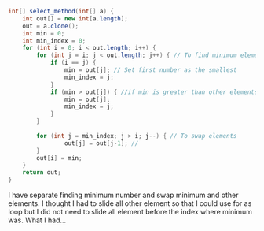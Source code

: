 ```java
int[] select_method(int[] a) {
	int out[] = new int[a.length];
	out = a.clone();
	int min = 0;
	int min_index = 0;
	for (int i = 0; i < out.length; i++) {
		for (int j = i; j < out.length; j++) { // To find minimum element
			if (i == j) {
				min = out[j]; // Set first number as the smallest
				min_index = j;
			}
			if (min > out[j]) { //if min is greater than other elements, change min to it
				min = out[j];
				min_index = j;
			}
		}
		
		for (int j = min_index; j > i; j--) { // To swap elements
				out[j] = out[j-1]; // 
		}
		out[i] = min;
	}
	return out;
}
```

I have separate finding minimum number and swap minimum and other elements. I thought I had to slide all other element so that I could use for as loop but I did not need to slide all element before the index where minimum was. What I had…